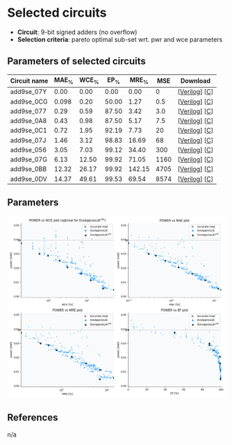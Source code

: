 
Selected circuits
===================
 - **Circuit**: 9-bit signed adders (no overflow)
 - **Selection criteria**: pareto optimal sub-set wrt. pwr and wce parameters

Parameters of selected circuits
----------------------------

| Circuit name | MAE<sub>%</sub> | WCE<sub>%</sub> | EP<sub>%</sub> | MRE<sub>%</sub> | MSE | Download |
| --- |  --- | --- | --- | --- | --- | --- | 
| add9se_07Y | 0.00 | 0.00 | 0.00 | 0.00 | 0 |  [[Verilog](add9se_07Y.v)]  [[C](add9se_07Y.c)] |
| add9se_0CG | 0.098 | 0.20 | 50.00 | 1.27 | 0.5 |  [[Verilog](add9se_0CG.v)]  [[C](add9se_0CG.c)] |
| add9se_077 | 0.29 | 0.59 | 87.50 | 3.42 | 3.0 |  [[Verilog](add9se_077.v)]  [[C](add9se_077.c)] |
| add9se_0A8 | 0.43 | 0.98 | 87.50 | 5.17 | 7.5 |  [[Verilog](add9se_0A8.v)]  [[C](add9se_0A8.c)] |
| add9se_0C1 | 0.72 | 1.95 | 92.19 | 7.73 | 20 |  [[Verilog](add9se_0C1.v)]  [[C](add9se_0C1.c)] |
| add9se_07J | 1.46 | 3.12 | 98.83 | 16.69 | 68 |  [[Verilog](add9se_07J.v)]  [[C](add9se_07J.c)] |
| add9se_056 | 3.05 | 7.03 | 99.12 | 34.40 | 300 |  [[Verilog](add9se_056.v)]  [[C](add9se_056.c)] |
| add9se_07G | 6.13 | 12.50 | 99.92 | 71.05 | 1160 |  [[Verilog](add9se_07G.v)]  [[C](add9se_07G.c)] |
| add9se_0BB | 12.32 | 26.17 | 99.92 | 142.15 | 4705 |  [[Verilog](add9se_0BB.v)]  [[C](add9se_0BB.c)] |
| add9se_0DV | 14.37 | 49.61 | 99.53 | 69.54 | 8574 |  [[Verilog](add9se_0DV.v)]  [[C](add9se_0DV.c)] |
    
Parameters
--------------
![Parameters figure](fig.png)

References
--------------
n/a

             